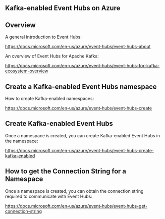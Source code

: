 Kafka-enabled Event Hubs on Azure
---

## Overview

A general introduction to Event Hubs:

https://docs.microsoft.com/en-us/azure/event-hubs/event-hubs-about

An overview of Event Hubs for Apache Kafka:

https://docs.microsoft.com/en-us/azure/event-hubs/event-hubs-for-kafka-ecosystem-overview

## Create a Kafka-enabled Event Hubs namespace
How to create Kafka-enabled namespaces:

https://docs.microsoft.com/en-us/azure/event-hubs/event-hubs-create

## Create Kafka-enabled Event Hubs
Once a namespace is created, you can create Kafka-enabled Event Hubs in the namespace:

https://docs.microsoft.com/en-us/azure/event-hubs/event-hubs-create-kafka-enabled

## How to get the Connection String for a Namespace
Once a namespace is created, you can obtain the connection string required to communicate with Event Hubs:

https://docs.microsoft.com/en-us/azure/event-hubs/event-hubs-get-connection-string